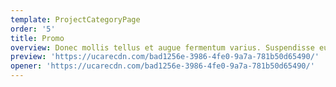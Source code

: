 ```yaml
---
template: ProjectCategoryPage
order: '5'
title: Promo
overview: Donec mollis tellus et augue fermentum varius. Suspendisse eu ante nisi. Fusce laoreet ante risus, ornare fermentum mi placerat ac. Nulla facilisi. Interdum et malesuada fames ac ante ipsum primis in faucibus.
preview: 'https://ucarecdn.com/bad1256e-3986-4fe0-9a7a-781b50d65490/'
opener: 'https://ucarecdn.com/bad1256e-3986-4fe0-9a7a-781b50d65490/'
---
```

